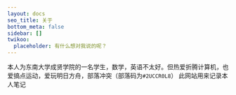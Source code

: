 ```yaml
---
layout: docs
seo_title: 关于
bottom_meta: false
sidebar: []
twikoo:
  placeholder: 有什么想对我说的呢？
---
```


本人为东南大学成贤学院的一名学生，数学，英语不太好。但热爱折腾计算机，也爱搞点运动，爱玩明日方舟，部落冲突（部落码为`#2UCCR0L8`）
此网站用来记录本人笔记
